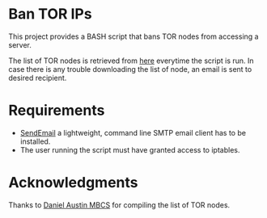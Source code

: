 # Ban TOR IPs
This project provides a BASH script that bans TOR nodes from accessing a server.

The list of TOR nodes is retrieved from [here](https://www.dan.me.uk/tornodes) everytime the script is run. In case there is any trouble downloading the list of node, an email is sent to desired recipient.

# Requirements
* [SendEmail](http://caspian.dotconf.net/menu/Software/SendEmail/) a lightweight, command line SMTP email client has to be installed.
* The user running the script must have granted access to iptables.

# Acknowledgments
Thanks to [Daniel Austin MBCS](https://www.dan.me.uk/about) for compiling the list of TOR nodes.
